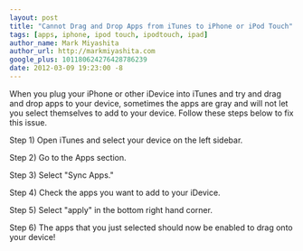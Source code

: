```yaml
---
layout: post
title: "Cannot Drag and Drop Apps from iTunes to iPhone or iPod Touch"
tags: [apps, iphone, ipod touch, ipodtouch, ipad]
author_name: Mark Miyashita
author_url: http://markmiyashita.com
google_plus: 101180624276428786239
date: 2012-03-09 19:23:00 -8
---
```


When you plug your iPhone or other iDevice into iTunes and try and drag and drop apps to your device, sometimes the apps are gray and will not let you select themselves to add to your device. Follow these steps below to fix this issue.

Step 1) Open iTunes and select your device on the left sidebar.

Step 2) Go to the Apps section.

Step 3) Select "Sync Apps."

Step 4) Check the apps you want to add to your iDevice.

Step 5) Select "apply" in the bottom right hand corner.

Step 6) The apps that you just selected should now be enabled to drag onto your device!
